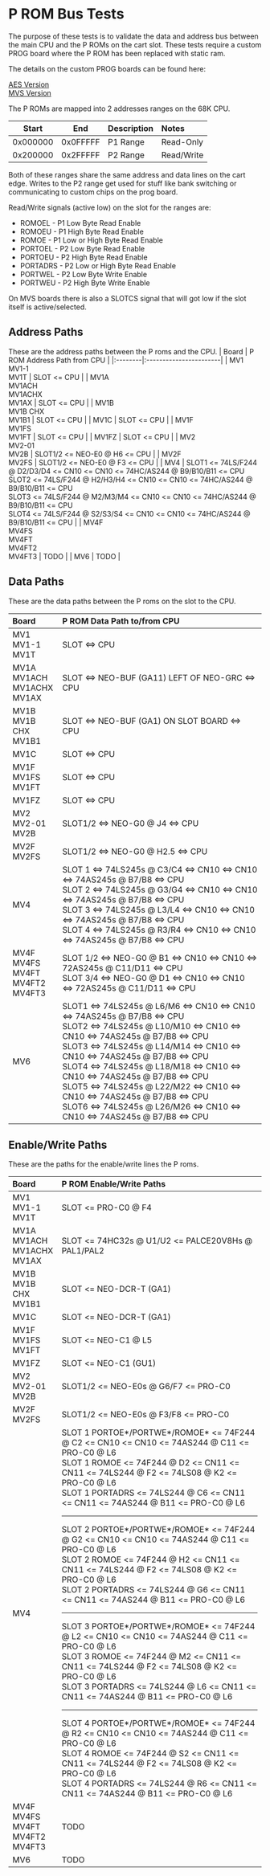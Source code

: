 # P ROM Bus Tests
The purpose of these tests is to validate the data and address bus between the main CPU and the P ROMs on the cart slot.  These tests require a custom PROG board where the P ROM has been replaced with static ram.

The details on the custom PROG boards can be found here:

[AES Version](https://github.com/jwestfall69/neogeo-diag-aes-prog)<br>
[MVS Version](https://github.com/jwestfall69/neogeo-diag-mvs-prog)

The P ROMs are mapped into 2 addresses ranges on the 68K CPU.

| Start | End | Description | Notes |
|:-----:|:---:|:------------|:------|
|0x000000|0x0FFFFF| P1 Range | Read-Only |
|0x200000|0x2FFFFF| P2 Range | Read/Write |

Both of these ranges share the same address and data lines on the cart edge.  Writes to the P2 range get used for stuff like bank switching or communicating to custom chips on the prog board.

Read/Write signals (active low) on the slot for the ranges are:
  * ROMOEL - P1 Low Byte Read Enable
  * ROMOEU - P1 High Byte Read Enable
  * ROMOE - P1 Low or High Byte Read Enable
  * PORTOEL - P2 Low Byte Read Enable
  * PORTOEU - P2 High Byte Read Enable
  * PORTADRS - P2 Low or High Byte Read Enable
  * PORTWEL - P2 Low Byte Write Enable
  * PORTWEU - P2 High Byte Write Enable

On MVS boards there is also a SLOTCS signal that will got low if the slot itself is active/selected.

## Address Paths
These are the address paths between the P roms and the CPU.
| Board   | P ROM Address Path from CPU |
|:--------|:-----------------------|
| MV1<br>MV1-1<br>MV1T | SLOT <= CPU |
| MV1A<br>MV1ACH<br>MV1ACHX<br>MV1AX    | SLOT <= CPU |
| MV1B<br>MV1B CHX<br>MV1B1    | SLOT <= CPU |
| MV1C    | SLOT <= CPU |
| MV1F<br>MV1FS<br>MV1FT    | SLOT <= CPU |
| MV1FZ   | SLOT <= CPU |
| MV2<br>MV2-01<br>MV2B    | SLOT1/2 <= NEO-E0 @ H6 <= CPU |
| MV2F<br>MV2FS   | SLOT1/2 <= NEO-E0 @ F3 <= CPU |
| MV4     | SLOT1 <= 74LS/F244 @ D2/D3/D4 <= CN10 <= CN10 <= 74HC/AS244 @ B9/B10/B11 <= CPU<br>SLOT2 <= 74LS/F244 @ H2/H3/H4 <= CN10 <= CN10 <= 74HC/AS244 @ B9/B10/B11 <= CPU<br>SLOT3 <= 74LS/F244 @ M2/M3/M4 <= CN10 <= CN10 <= 74HC/AS244 @ B9/B10/B11 <= CPU<br>SLOT4 <= 74LS/F244 @ S2/S3/S4 <= CN10 <= CN10 <= 74HC/AS244 @ B9/B10/B11 <= CPU |
| MV4F<br>MV4FS<br>MV4FT<br>MV4FT2<br>MV4FT3   | TODO |
| MV6     | TODO |

## Data Paths
These are the data paths between the P roms on the slot to the CPU.

| Board   | P ROM Data Path to/from CPU |
|:--------|:-----------------------|
| MV1<br>MV1-1<br>MV1T | SLOT <=> CPU |
| MV1A<br>MV1ACH<br>MV1ACHX<br>MV1AX    | SLOT <=> NEO-BUF (GA11) LEFT OF NEO-GRC <=> CPU |
| MV1B<br>MV1B CHX<br>MV1B1    | SLOT <=> NEO-BUF (GA1) ON SLOT BOARD <=> CPU |
| MV1C    | SLOT <=> CPU |
| MV1F<br>MV1FS<br>MV1FT    | SLOT <=> CPU |
| MV1FZ   | SLOT <=> CPU |
| MV2<br>MV2-01<br>MV2B    | SLOT1/2 <=> NEO-G0 @ J4 <=> CPU |
| MV2F<br>MV2FS   | SLOT1/2 <=> NEO-G0 @ H2.5 <=> CPU |
| MV4     | SLOT 1 <=> 74LS245s @ C3/C4 <=> CN10 <=> CN10 <=> 74AS245s @ B7/B8 <=> CPU<br>SLOT 2 <=> 74LS245s @ G3/G4 <=> CN10 <=> CN10 <=> 74AS245s @ B7/B8 <=> CPU<br>SLOT 3 <=> 74LS245s @ L3/L4 <=> CN10 <=> CN10 <=> 74AS245s @ B7/B8 <=> CPU<br>SLOT 4 <=> 74LS245s @ R3/R4 <=> CN10 <=> CN10 <=> 74AS245s @ B7/B8 <=> CPU |
| MV4F<br>MV4FS<br>MV4FT<br>MV4FT2<br>MV4FT3   | SLOT 1/2 <=> NEO-G0 @ B1 <=> CN10 <=> CN10 <=> 72AS245s @ C11/D11 <=> CPU<br>SLOT 3/4 <=> NEO-G0 @ D1 <=> CN10 <=> CN10 <=> 72AS245s @ C11/D11 <=> CPU |
| MV6     | SLOT1 <=> 74LS245s @ L6/M6 <=> CN10 <=> CN10 <=> 74AS245s @ B7/B8 <=> CPU<br>SLOT2 <=> 74LS245s @ L10/M10 <=> CN10 <=> CN10 <=> 74AS245s @ B7/B8 <=> CPU<br>SLOT3 <=> 74LS245s @ L14/M14 <=> CN10 <=> CN10 <=> 74AS245s @ B7/B8 <=> CPU<br>SLOT4 <=> 74LS245s @ L18/M18 <=> CN10 <=> CN10 <=> 74AS245s @ B7/B8 <=> CPU<br>SLOT5 <=> 74LS245s @ L22/M22 <=> CN10 <=> CN10 <=> 74AS245s @ B7/B8 <=> CPU<br>SLOT6 <=> 74LS245s @ L26/M26 <=> CN10 <=> CN10 <=> 74AS245s @ B7/B8 <=> CPU |

## Enable/Write Paths
These are the paths for the enable/write lines the P roms.

| Board   | P ROM Enable/Write Paths |
|:--------|:-----------------------|
| MV1<br>MV1-1<br>MV1T | SLOT <= PRO-C0 @ F4 |
| MV1A<br>MV1ACH<br>MV1ACHX<br>MV1AX    |  SLOT <= 74HC32s @ U1/U2 <= PALCE20V8Hs @ PAL1/PAL2 |
| MV1B<br>MV1B CHX<br>MV1B1    | SLOT <= NEO-DCR-T (GA1) |
| MV1C    | SLOT <= NEO-DCR-T (GA1) |
| MV1F<br>MV1FS<br>MV1FT    | SLOT <= NEO-C1 @ L5 |
| MV1FZ   | SLOT <= NEO-C1 (GU1) |
| MV2<br>MV2-01<br>MV2B    | SLOT1/2 <= NEO-E0s @ G6/F7 <= PRO-C0 |
| MV2F<br>MV2FS   | SLOT1/2 <= NEO-E0s @ F3/F8 <= PRO-C0  |
| MV4     | SLOT 1 PORTOE*/PORTWE*/ROMOE* <= 74F244 @ C2 <= CN10 <= CN10 <= 74AS244 @ C11 <= PRO-C0 @ L6<br>SLOT 1 ROMOE <= 74F244 @ D2 <= CN11 <= CN11 <= 74LS244 @ F2 <= 74LS08 @ K2 <= PRO-C0 @ L6<br>SLOT 1 PORTADRS <= 74LS244 @ C6 <= CN11 <= CN11 <= 74AS244 @ B11 <= PRO-C0 @ L6<hr>SLOT 2 PORTOE*/PORTWE*/ROMOE* <= 74F244 @ G2 <= CN10 <= CN10 <= 74AS244 @ C11 <= PRO-C0 @ L6<br>SLOT 2 ROMOE <= 74F244 @ H2 <= CN11 <= CN11 <= 74LS244 @ F2 <= 74LS08 @ K2 <= PRO-C0 @ L6<br>SLOT 2 PORTADRS <= 74LS244 @ G6 <= CN11 <= CN11 <= 74AS244 @ B11 <= PRO-C0 @ L6<hr>SLOT 3 PORTOE*/PORTWE*/ROMOE* <= 74F244 @ L2 <= CN10 <= CN10 <= 74AS244 @ C11 <= PRO-C0 @ L6<br>SLOT 3 ROMOE <= 74F244 @ M2 <= CN11 <= CN11 <= 74LS244 @ F2 <= 74LS08 @ K2 <= PRO-C0 @ L6<br>SLOT 3 PORTADRS <= 74LS244 @ L6 <= CN11 <= CN11 <= 74AS244 @ B11 <= PRO-C0 @ L6<hr>SLOT 4 PORTOE*/PORTWE*/ROMOE* <= 74F244 @ R2 <= CN10 <= CN10 <= 74AS244 @ C11 <= PRO-C0 @ L6<br>SLOT 4 ROMOE <= 74F244 @ S2 <= CN11 <= CN11 <= 74LS244 @ F2 <= 74LS08 @ K2 <= PRO-C0 @ L6<br>SLOT 4 PORTADRS <= 74LS244 @ R6 <= CN11 <= CN11 <= 74AS244 @ B11 <= PRO-C0 @ L6<br> |
| MV4F<br>MV4FS<br>MV4FT<br>MV4FT2<br>MV4FT3   | TODO |
| MV6     | TODO |